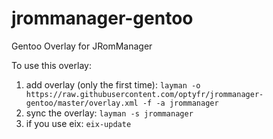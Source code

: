 # jrommanager-gentoo
Gentoo Overlay for JRomManager

To use this overlay:
1. add overlay (only the first time): `layman -o https://raw.githubusercontent.com/optyfr/jrommanager-gentoo/master/overlay.xml -f -a jrommanager`
2. sync the overlay: `layman -s jrommanager`
3. if you use eix: `eix-update`
